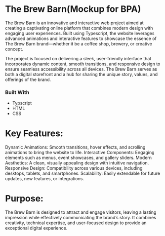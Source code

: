 # The Brew Barn(Mockup for BPA)

The Brew Barn is an innovative and interactive web project aimed at creating a captivating online platform that combines modern design with engaging user experiences. Built using Typescript, the website leverages advanced animations and interactive features to showcase the essence of The Brew Barn brand—whether it be a coffee shop, brewery, or creative concept.

The project is focused on delivering a sleek, user-friendly interface that incorporates dynamic content, smooth transitions, and responsive design to ensure seamless accessibility across all devices. The Brew Barn serves as both a digital storefront and a hub for sharing the unique story, values, and offerings of the brand.

### Built With

- Typscript
- HTML
- CSS

# Key Features:

Dynamic Animations: Smooth transitions, hover effects, and scrolling animations to bring the website to life.
Interactive Components: Engaging elements such as menus, event showcases, and gallery sliders.
Modern Aesthetics: A clean, visually appealing design with intuitive navigation.
Responsive Design: Compatibility across various devices, including desktops, tablets, and smartphones.
Scalability: Easily extendable for future updates, new features, or integrations.
# Purpose:
The Brew Barn is designed to attract and engage visitors, leaving a lasting impression while effectively communicating the brand’s story. It combines creativity, technical expertise, and user-focused design to provide an exceptional digital experience.
